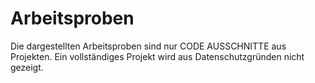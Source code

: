# Arbeitsproben
Die dargestellten Arbeitsproben sind nur CODE AUSSCHNITTE aus Projekten. Ein vollständiges Projekt wird aus Datenschutzgründen nicht gezeigt.
